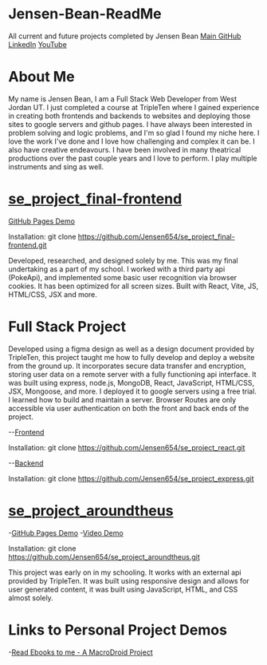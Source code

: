 # Jensen-Bean-ReadMe
All current and future projects completed by Jensen Bean
[Main GitHub](https://github.com/Jensen654)
[LinkedIn](https://www.linkedin.com/in/jensen-bean-375b4227b/)
[YouTube](https://www.youtube.com/channel/UCjQ92hNfXkfjvkt2LVZriIQ)

# About Me
My name is Jensen Bean, I am a Full Stack Web Developer from West Jordan UT. I just completed a course at TripleTen where I gained experience in creating both frontends and backends to websites and deploying those sites to google servers and github pages. I have always been interested in problem solving and logic problems, and I'm so glad I found my niche here. I love the work I've done and I love how challenging and complex it can be. I also have creative endeavours. I have been involved in many theatrical productions over the past couple years and I love to perform. I play multiple instruments and sing as well.

# [se_project_final-frontend](https://github.com/Jensen654/se_project_final-frontend)
[GitHub Pages Demo](https://jensen654.github.io/se_project_final-frontend/)

Installation: git clone https://github.com/Jensen654/se_project_final-frontend.git

Developed, researched, and designed solely by me. This was my final undertaking as a part of my school. I worked with a third party api (PokeApi), and implemented some basic user recognition via browser cookies. It has been optimized for all screen sizes. Built with React, Vite, JS, HTML/CSS, JSX and more.

# Full Stack Project
Developed using a figma design as well as a design document provided by TripleTen, this project taught me how to fully develop and deploy a website from the ground up. It incorporates secure data transfer and encryption, storing user data on a remote server with a fully functioning api interface. It was built using express, node.js, MongoDB, React, JavaScript, HTML/CSS, JSX, Mongoose, and more. I deployed it to google servers using a free trial. I learned how to build and maintain a server. Browser Routes are only accessible via user authentication on both the front and back ends of the project.

--[Frontend](https://github.com/Jensen654/se_project_react)

Installation: git clone https://github.com/Jensen654/se_project_react.git

--[Backend](https://github.com/Jensen654/se_project_express)

Installation: git clone https://github.com/Jensen654/se_project_express.git

# [se_project_aroundtheus](https://github.com/Jensen654/se_project_aroundtheus)
-[GitHub Pages Demo](https://jensen654.github.io/se_project_aroundtheus/)
-[Video Demo](https://youtu.be/4ypwAk8-iDg)

Installation: git clone https://github.com/Jensen654/se_project_aroundtheus.git

This project was early on in my schooling. It works with an external api provided by TripleTen. It was built using responsive design and allows for user generated content, it was built using JavaScript, HTML, and CSS almost solely.

# Links to Personal Project Demos
-[Read Ebooks to me - A MacroDroid Project](https://youtu.be/8gTbEuzrHhY)

